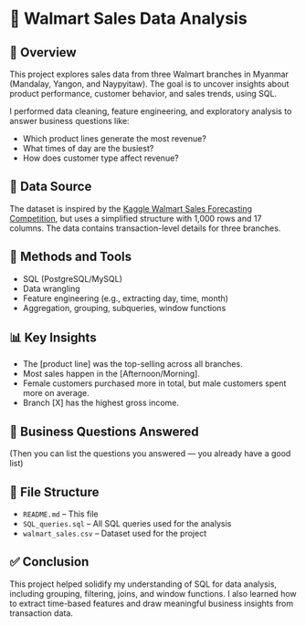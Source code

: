 # 🛒 Walmart Sales Data Analysis

## 📌 Overview

This project explores sales data from three Walmart branches in Myanmar (Mandalay, Yangon, and Naypyitaw). The goal is to uncover insights about product performance, customer behavior, and sales trends, using SQL.

I performed data cleaning, feature engineering, and exploratory analysis to answer business questions like:
- Which product lines generate the most revenue?
- What times of day are the busiest?
- How does customer type affect revenue?

## 📁 Data Source

The dataset is inspired by the [Kaggle Walmart Sales Forecasting Competition](https://www.kaggle.com/c/walmart-recruiting-store-sales-forecasting), but uses a simplified structure with 1,000 rows and 17 columns. The data contains transaction-level details for three branches.

## 🔧 Methods and Tools

- SQL (PostgreSQL/MySQL)
- Data wrangling
- Feature engineering (e.g., extracting day, time, month)
- Aggregation, grouping, subqueries, window functions

## 📊 Key Insights

- The [product line] was the top-selling across all branches.
- Most sales happen in the [Afternoon/Morning].
- Female customers purchased more in total, but male customers spent more on average.
- Branch [X] has the highest gross income.

## 📌 Business Questions Answered

(Then you can list the questions you answered — you already have a good list)

## 📁 File Structure

- `README.md` – This file
- `SQL_queries.sql` – All SQL queries used for the analysis
- `walmart_sales.csv` – Dataset used for the project

## ✅ Conclusion

This project helped solidify my understanding of SQL for data analysis, including grouping, filtering, joins, and window functions. I also learned how to extract time-based features and draw meaningful business insights from transaction data.

